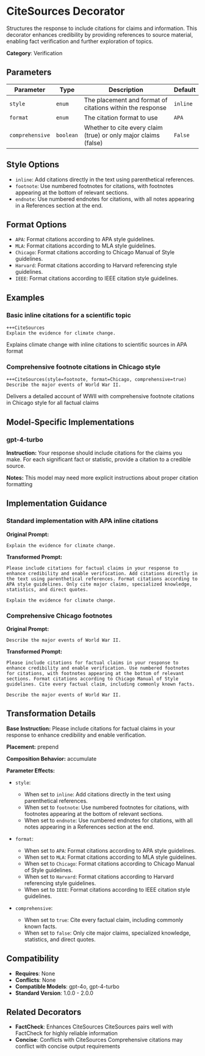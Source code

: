 # CiteSources Decorator

Structures the response to include citations for claims and information. This decorator enhances credibility by providing references to source material, enabling fact verification and further exploration of topics.

**Category**: Verification

## Parameters

| Parameter | Type | Description | Default |
|-----------|------|-------------|--------|
| `style` | `enum` | The placement and format of citations within the response | `inline` |
| `format` | `enum` | The citation format to use | `APA` |
| `comprehensive` | `boolean` | Whether to cite every claim (true) or only major claims (false) | `False` |

## Style Options

- `inline`: Add citations directly in the text using parenthetical references.
- `footnote`: Use numbered footnotes for citations, with footnotes appearing at the bottom of relevant sections.
- `endnote`: Use numbered endnotes for citations, with all notes appearing in a References section at the end.

## Format Options

- `APA`: Format citations according to APA style guidelines.
- `MLA`: Format citations according to MLA style guidelines.
- `Chicago`: Format citations according to Chicago Manual of Style guidelines.
- `Harvard`: Format citations according to Harvard referencing style guidelines.
- `IEEE`: Format citations according to IEEE citation style guidelines.

## Examples

### Basic inline citations for a scientific topic

```
+++CiteSources
Explain the evidence for climate change.
```

Explains climate change with inline citations to scientific sources in APA format

### Comprehensive footnote citations in Chicago style

```
+++CiteSources(style=footnote, format=Chicago, comprehensive=true)
Describe the major events of World War II.
```

Delivers a detailed account of WWII with comprehensive footnote citations in Chicago style for all factual claims

## Model-Specific Implementations

### gpt-4-turbo

**Instruction:** Your response should include citations for the claims you make. For each significant fact or statistic, provide a citation to a credible source.

**Notes:** This model may need more explicit instructions about proper citation formatting


## Implementation Guidance

### Standard implementation with APA inline citations

**Original Prompt:**
```
Explain the evidence for climate change.
```

**Transformed Prompt:**
```
Please include citations for factual claims in your response to enhance credibility and enable verification. Add citations directly in the text using parenthetical references. Format citations according to APA style guidelines. Only cite major claims, specialized knowledge, statistics, and direct quotes.

Explain the evidence for climate change.
```

### Comprehensive Chicago footnotes

**Original Prompt:**
```
Describe the major events of World War II.
```

**Transformed Prompt:**
```
Please include citations for factual claims in your response to enhance credibility and enable verification. Use numbered footnotes for citations, with footnotes appearing at the bottom of relevant sections. Format citations according to Chicago Manual of Style guidelines. Cite every factual claim, including commonly known facts.

Describe the major events of World War II.
```

## Transformation Details

**Base Instruction:** Please include citations for factual claims in your response to enhance credibility and enable verification.

**Placement:** prepend

**Composition Behavior:** accumulate

**Parameter Effects:**

- `style`:
  - When set to `inline`: Add citations directly in the text using parenthetical references.
  - When set to `footnote`: Use numbered footnotes for citations, with footnotes appearing at the bottom of relevant sections.
  - When set to `endnote`: Use numbered endnotes for citations, with all notes appearing in a References section at the end.

- `format`:
  - When set to `APA`: Format citations according to APA style guidelines.
  - When set to `MLA`: Format citations according to MLA style guidelines.
  - When set to `Chicago`: Format citations according to Chicago Manual of Style guidelines.
  - When set to `Harvard`: Format citations according to Harvard referencing style guidelines.
  - When set to `IEEE`: Format citations according to IEEE citation style guidelines.

- `comprehensive`:
  - When set to `true`: Cite every factual claim, including commonly known facts.
  - When set to `false`: Only cite major claims, specialized knowledge, statistics, and direct quotes.

## Compatibility

- **Requires**: None
- **Conflicts**: None
- **Compatible Models**: gpt-4o, gpt-4-turbo
- **Standard Version**: 1.0.0 - 2.0.0

## Related Decorators

- **FactCheck**: Enhances CiteSources CiteSources pairs well with FactCheck for highly reliable information
- **Concise**: Conflicts with CiteSources Comprehensive citations may conflict with concise output requirements
